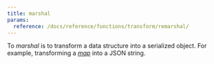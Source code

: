 ```yaml
---
title: marshal
params:
  reference: /docs/reference/functions/transform/remarshal/
---
```


To _marshal_ is to transform a data structure into a serialized object. For example, transforming a [_map_](g) into a JSON string.
